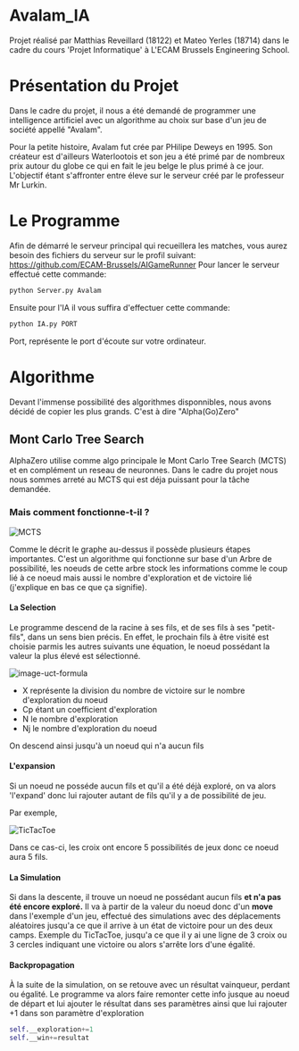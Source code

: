 # Avalam_IA

Projet réalisé par Matthias Reveillard (18122) et Mateo Yerles (18714) dans le cadre du cours 'Projet Informatique' à L'ECAM Brussels Engineering School.

# Présentation du Projet

Dans le cadre du projet, il nous a été demandé de programmer une intelligence artificiel avec un algorithme au choix sur base d'un jeu de société appellé "Avalam".

Pour la petite histoire, Avalam fut crée par PHilipe Deweys en 1995.
Son créateur est d'ailleurs Waterlootois et son jeu a été primé par de nombreux prix autour du globe ce qui en fait le jeu belge le plus primé à ce jour.
L'objectif étant s'affronter entre éleve sur le serveur créé par le professeur Mr Lurkin.

# Le Programme
Afin de démarré le serveur principal qui recueillera les matches, vous aurez besoin des fichiers du serveur sur le profil suivant:
https://github.com/ECAM-Brussels/AIGameRunner
Pour lancer le serveur effectué cette commande:
```Python
python Server.py Avalam
```
Ensuite pour l'IA il vous suffira d'effectuer cette commande:
```Python
python IA.py PORT
```
Port, représente le port d'écoute sur votre ordinateur.

# Algorithme
Devant l'immense possibilité des algorithmes disponnibles, nous avons décidé de copier les plus grands.
C'est à dire "Alpha(Go)Zero"

## Mont Carlo Tree Search
AlphaZero utilise comme algo principale le Mont Carlo Tree Search (MCTS) et en complément un reseau de neuronnes.
Dans le cadre du projet nous nous sommes arreté au MCTS qui est déja puissant pour la tâche demandée.
### Mais comment fonctionne-t-il ?
![MCTS](https://user-images.githubusercontent.com/60757246/81428082-07142180-915c-11ea-8349-7aaea1bd9a57.png)

Comme le décrit le graphe au-dessus il possède plusieurs étapes importantes.
C'est un algorithme qui fonctionne sur base d'un Arbre de possibilité, les noeuds de cette arbre stock les informations comme le coup lié à ce noeud mais aussi le nombre d'exploration et de victoire lié (j'explique en bas ce que ça signifie).

#### La Selection

Le programme descend de la racine à ses fils, et de ses fils à ses "petit-fils", dans un sens bien précis.
En effet, le prochain fils à être visité est choisie parmis les autres suivants une équation, le noeud possédant la valeur la plus élevé est sélectionné.

![image-uct-formula](https://user-images.githubusercontent.com/60757246/81433802-6f1b3580-9165-11ea-8235-d8a1fbfce5a8.png)

- X représente la division du nombre de victoire sur le nombre d'exploration du noeud
- Cp étant un coefficient d'exploration
- N le nombre d'exploration
- Nj le nombre d'exploration du noeud

On descend ainsi jusqu'à un noeud qui n'a aucun fils

#### L'expansion

Si un noeud ne posséde aucun fils et qu'il a été déjà exploré, on va alors 'l'expand' donc lui rajouter autant de fils qu'il y a de possibilité de jeu.

Par exemple,

![TicTacToe](https://user-images.githubusercontent.com/60757246/81435139-a12d9700-9167-11ea-844f-e33533caf105.png)

Dans ce cas-ci, les croix ont encore 5 possibilités de jeux donc ce noeud aura 5 fils.

#### La Simulation

Si dans la descente, il trouve un noeud ne possédant aucun fils **et n'a pas été encore exploré.**
Il va à partir de la valeur du noeud donc d'un **move** dans l'exemple d'un jeu, effectué des simulations avec des déplacements aléatoires
jusqu'a ce que il arrive à un état de victoire pour un des deux camps.
Exemple du TicTacToe, jusqu'a ce que il y ai une ligne de 3 croix ou  3 cercles indiquant une victoire ou alors s'arrête lors d'une égalité.

#### Backpropagation

À la suite de la simulation, on se retouve avec un résultat vainqueur, perdant ou égalité. Le programme va alors faire remonter cette info jusque au noeud de départ et lui ajouter le résultat dans ses paramètres ainsi que lui rajouter +1 dans son paramètre d'exploration
```python
self.__exploration+=1
self.__win+=resultat
```

